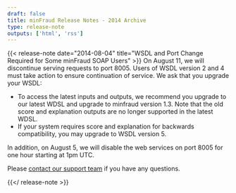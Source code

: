 ```yaml
---
draft: false
title: minFraud Release Notes - 2014 Archive
type: release-note
outputs: ['html', 'rss']
---
```


{{< release-note date="2014-08-04" title="WSDL and Port Change Required for Some minFraud SOAP Users" >}}
On August 11, we will discontinue serving requests to port 8005. Users of WSDL
version 2 and 4 must take action to ensure continuation of service. We ask
that you upgrade your WSDL:

- To access the latest inputs and outputs, we recommend you upgrade to our
  latest WDSL and upgrade to minfraud version 1.3. Note that the old score and
  explanation outputs are no longer supported in the latest WDSL.
- If your system requires score and explanation for backwards compatibility, you
  may upgrade to WSDL version 5.

In addition, on August 5, we will disable the web services on port 8005 for one
hour starting at 1pm UTC.

Please [contact our support team](https://support.maxmind.com/hc/en-us/requests/new) if you have any questions.

{{</ release-note >}}
